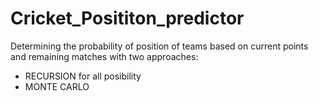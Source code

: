 # Cricket_Posititon_predictor #

Determining the probability of position of teams based on current points and remaining matches with two approaches:
* RECURSION for all posibility
* MONTE CARLO 